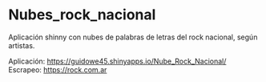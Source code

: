 # Nubes_rock_nacional
Aplicación shinny con nubes de palabras de letras del rock nacional, según artistas.

Aplicación: https://guidowe45.shinyapps.io/Nube_Rock_Nacional/
Escrapeo: https://rock.com.ar              




